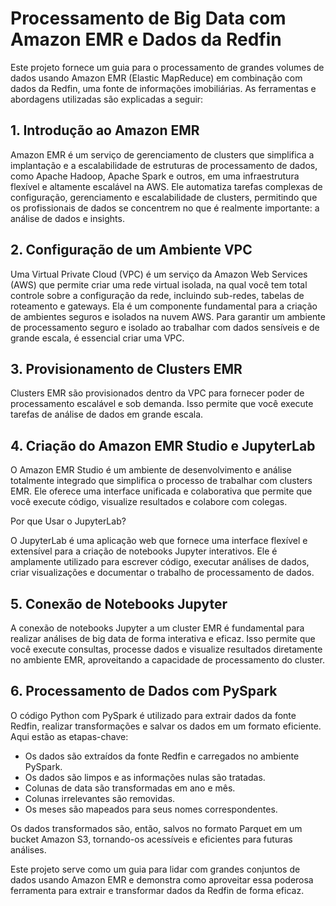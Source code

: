 # Processamento de Big Data com Amazon EMR e Dados da Redfin

Este projeto fornece um guia para o processamento de grandes volumes de dados usando Amazon EMR (Elastic MapReduce) em combinação com dados da Redfin, uma fonte de informações imobiliárias. As ferramentas e abordagens utilizadas são explicadas a seguir:

## 1. Introdução ao Amazon EMR

Amazon EMR é um serviço de gerenciamento de clusters que simplifica a implantação e a escalabilidade de estruturas de processamento de dados, como Apache Hadoop, Apache Spark e outros, em uma infraestrutura flexível e altamente escalável na AWS. Ele automatiza tarefas complexas de configuração, gerenciamento e escalabilidade de clusters, permitindo que os profissionais de dados se concentrem no que é realmente importante: a análise de dados e insights.

## 2. Configuração de um Ambiente VPC

Uma Virtual Private Cloud (VPC) é um serviço da Amazon Web Services (AWS) que permite criar uma rede virtual isolada, na qual você tem total controle sobre a configuração da rede, incluindo sub-redes, tabelas de roteamento e gateways. Ela é um componente fundamental para a criação de ambientes seguros e isolados na nuvem AWS. Para garantir um ambiente de processamento seguro e isolado ao trabalhar com dados sensíveis e de grande escala, é essencial criar uma VPC.

## 3. Provisionamento de Clusters EMR

Clusters EMR são provisionados dentro da VPC para fornecer poder de processamento escalável e sob demanda. Isso permite que você execute tarefas de análise de dados em grande escala.

## 4. Criação do Amazon EMR Studio e JupyterLab

O Amazon EMR Studio é um ambiente de desenvolvimento e análise totalmente integrado que simplifica o processo de trabalhar com clusters EMR. Ele oferece uma interface unificada e colaborativa que permite que você execute código, visualize resultados e colabore com colegas.

Por que Usar o JupyterLab?

O JupyterLab é uma aplicação web que fornece uma interface flexível e extensível para a criação de notebooks Jupyter interativos. Ele é amplamente utilizado para escrever código, executar análises de dados, criar visualizações e documentar o trabalho de processamento de dados.

## 5. Conexão de Notebooks Jupyter

A conexão de notebooks Jupyter a um cluster EMR é fundamental para realizar análises de big data de forma interativa e eficaz. Isso permite que você execute consultas, processe dados e visualize resultados diretamente no ambiente EMR, aproveitando a capacidade de processamento do cluster.

## 6. Processamento de Dados com PySpark

O código Python com PySpark é utilizado para extrair dados da fonte Redfin, realizar transformações e salvar os dados em um formato eficiente. Aqui estão as etapas-chave:

- Os dados são extraídos da fonte Redfin e carregados no ambiente PySpark.
- Os dados são limpos e as informações nulas são tratadas.
- Colunas de data são transformadas em ano e mês.
- Colunas irrelevantes são removidas.
- Os meses são mapeados para seus nomes correspondentes.

Os dados transformados são, então, salvos no formato Parquet em um bucket Amazon S3, tornando-os acessíveis e eficientes para futuras análises.

Este projeto serve como um guia para lidar com grandes conjuntos de dados usando Amazon EMR e demonstra como aproveitar essa poderosa ferramenta para extrair e transformar dados da Redfin de forma eficaz.


 

